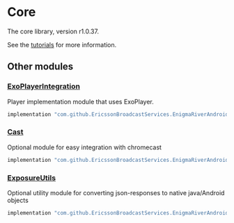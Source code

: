 # Core

The core library, version r1.0.37.

See the [tutorials](tutorials/index.md) for more information.

## Other modules

### [ExoPlayerIntegration](https://github.com/EricssonBroadcastServices/EnigmaRiverAndroidExoPlayerIntegration/tree/r1.0.37)

<p>Player implementation module that uses ExoPlayer.</p>

```gradle
implementation "com.github.EricssonBroadcastServices.EnigmaRiverAndroid:exoplayerintegration:r1.0.37"
```

### [Cast](https://github.com/EricssonBroadcastServices/EnigmaRiverAndroidCast/tree/r1.0.37)

<p>Optional module for easy integration with chromecast</p>

```gradle
implementation "com.github.EricssonBroadcastServices.EnigmaRiverAndroid:cast:r1.0.37"
```

### [ExposureUtils](https://github.com/EricssonBroadcastServices/EnigmaRiverAndroidExposureUtils/tree/r1.0.37)

<p>Optional utility module for converting json-responses to native java/Android objects</p>

```gradle
implementation "com.github.EricssonBroadcastServices.EnigmaRiverAndroid:exposureUtils:r1.0.37"
```